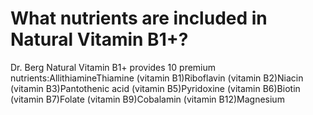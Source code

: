 # What nutrients are included in Natural Vitamin B1+?

Dr. Berg Natural Vitamin B1+ provides 10 premium nutrients:AllithiamineThiamine (vitamin B1)Riboflavin (vitamin B2)Niacin (vitamin B3)Pantothenic acid (vitamin B5)Pyridoxine (vitamin B6)Biotin (vitamin B7)Folate (vitamin B9)Cobalamin (vitamin B12)Magnesium